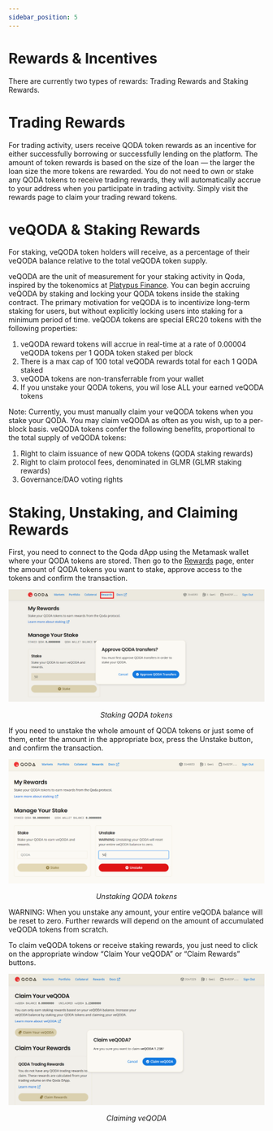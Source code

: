 ```yaml
---
sidebar_position: 5
---
```


# Rewards & Incentives

There are currently two types of rewards: Trading Rewards and Staking Rewards.

# Trading Rewards

For trading activity, users receive QODA token rewards as an incentive for either successfully borrowing or successfully lending on the platform. The amount of token rewards is based on the size of the loan — the larger the loan size the more tokens are rewarded. You do not need to own or stake any QODA tokens to receive trading rewards, they will automatically accrue to your address when you participate in trading activity. Simply visit the rewards page to claim your trading reward tokens.

# veQODA & Staking Rewards

For staking, veQODA token holders will receive, as a percentage of their veQODA balance relative to the total veQODA token supply.

veQODA are the unit of measurement for your staking activity in Qoda, inspired by the tokenomics at [Platypus Finance](https://medium.com/platypus-finance/platypus-liquidity-mining-design-eli5-part-i-52fd6b8bed1d). You can begin accruing veQODA by staking and locking your QODA tokens inside the staking contract. The primary motivation for veQODA is to incentivize long-term staking for users, but without explicitly locking users into staking for a minimum period of time. veQODA tokens are special ERC20 tokens with the following properties:

1. veQODA reward tokens will accrue in real-time at a rate of 0.00004 veQODA tokens per 1 QODA token staked per block
2. There is a max cap of 100 total veQODA rewards total for each 1 QODA staked
3. veQODA tokens are non-transferrable from your wallet
4. If you unstake your QODA tokens, you wil lose ALL your earned veQODA tokens

Note: Currently, you must manually claim your veQODA tokens when you stake your QODA. You may claim veQODA as often as you wish, up to a per-block basis. veQODA tokens confer the following benefits, proportional to the total supply of veQODA tokens:

1. Right to claim issuance of new QODA tokens (QODA staking rewards)
2. Right to claim protocol fees, denominated in GLMR (GLMR staking rewards)
3. Governance/DAO voting rights

# Staking, Unstaking, and Claiming Rewards

First, you need to connect to the Qoda dApp using the Metamask wallet where your QODA tokens are stored. Then go to the [Rewards](https://moonbase.qoda.fi/rewards) page, enter the amount of QODA tokens you want to stake, approve access to the tokens and confirm the transaction.

<center>
    <img src="/img/getting-started/rewards/1.png"></img>
    <p><i>Staking QODA tokens</i></p>
</center>

If you need to unstake the whole amount of QODA tokens or just some of them, enter the amount in the appropriate box, press the Unstake button, and confirm the transaction.

<center>
    <img src="/img/getting-started/rewards/2.png"></img>
    <p><i>Unstaking QODA tokens</i></p>
</center>

WARNING: When you unstake any amount, your entire veQODA balance will be reset to zero. Further rewards will depend on the amount of accumulated veQODA tokens from scratch. 

To claim veQODA tokens or receive staking rewards, you just need to click on the appropriate window “Claim Your veQODA” or “Claim Rewards” buttons. 

<center>
    <img src="/img/getting-started/rewards/3.png"></img>
    <p><i>Claiming veQODA</i></p>
</center>

